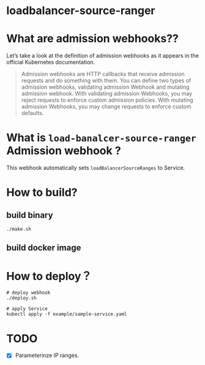 loadbalancer-source-ranger
===============================

# What are admission webhooks??

Let’s take a look at the definition of admission webhooks as it appears in the official Kubernetes documentation. 

>Admission webhooks are HTTP callbacks that receive admission requests and do something with them. You can define two types of admission webhooks, validating admission Webhook and mutating admission webhook. With validating admission Webhooks, you may reject requests to enforce custom admission policies. With mutating admission Webhooks, you may change requests to enforce custom defaults.

# What is `load-banalcer-source-ranger` Admission webhook ?

This webhook automatically sets `loadBalancerSourceRanges` to Service.

# How to build?

## build binary
```
./make.sh
```

## build docker image

# How to deploy？

```
# deploy webhook
./deploy.sh

# apply Service
kubectl apply -f example/sample-service.yaml
```

# TODO
-[x] Parameterinze IP ranges.
